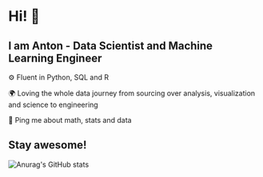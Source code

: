 # Hi! :wave:

## I am Anton - Data Scientist and Machine Learning Engineer

⚙️ Fluent in Python, SQL and R

🌍 Loving the whole data journey from sourcing over analysis, visualization and science to engineering

💬 Ping me about math, stats and data

## Stay awesome!



![Anurag's GitHub stats](https://github-readme-stats.vercel.app/api?username=schwericke&show_icons=true&theme=dark&bg_color=00000000)
